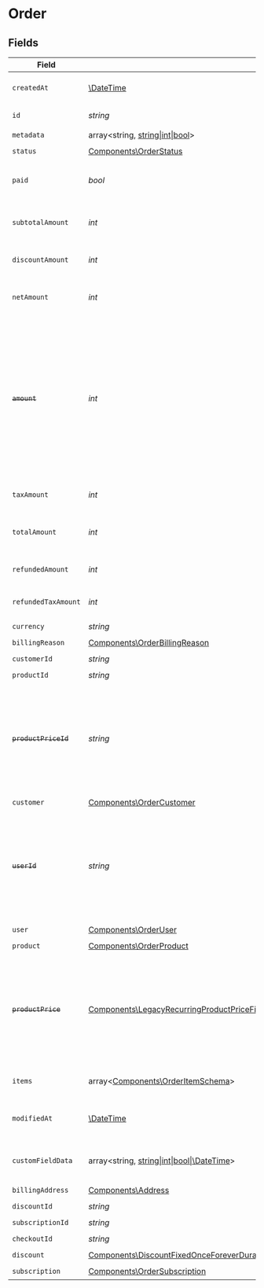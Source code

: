 # Order


## Fields

| Field                                                                                                                                                                                                                                                                                                         | Type                                                                                                                                                                                                                                                                                                          | Required                                                                                                                                                                                                                                                                                                      | Description                                                                                                                                                                                                                                                                                                   | Example                                                                                                                                                                                                                                                                                                       |
| ------------------------------------------------------------------------------------------------------------------------------------------------------------------------------------------------------------------------------------------------------------------------------------------------------------- | ------------------------------------------------------------------------------------------------------------------------------------------------------------------------------------------------------------------------------------------------------------------------------------------------------------- | ------------------------------------------------------------------------------------------------------------------------------------------------------------------------------------------------------------------------------------------------------------------------------------------------------------- | ------------------------------------------------------------------------------------------------------------------------------------------------------------------------------------------------------------------------------------------------------------------------------------------------------------- | ------------------------------------------------------------------------------------------------------------------------------------------------------------------------------------------------------------------------------------------------------------------------------------------------------------- |
| `createdAt`                                                                                                                                                                                                                                                                                                   | [\DateTime](https://www.php.net/manual/en/class.datetime.php)                                                                                                                                                                                                                                                 | :heavy_check_mark:                                                                                                                                                                                                                                                                                            | Creation timestamp of the object.                                                                                                                                                                                                                                                                             |                                                                                                                                                                                                                                                                                                               |
| `id`                                                                                                                                                                                                                                                                                                          | *string*                                                                                                                                                                                                                                                                                                      | :heavy_check_mark:                                                                                                                                                                                                                                                                                            | The ID of the object.                                                                                                                                                                                                                                                                                         |                                                                                                                                                                                                                                                                                                               |
| `metadata`                                                                                                                                                                                                                                                                                                    | array<string, [string\|int\|bool](../../Models/Components/OrderMetadata.md)>                                                                                                                                                                                                                                  | :heavy_check_mark:                                                                                                                                                                                                                                                                                            | N/A                                                                                                                                                                                                                                                                                                           |                                                                                                                                                                                                                                                                                                               |
| `status`                                                                                                                                                                                                                                                                                                      | [Components\OrderStatus](../../Models/Components/OrderStatus.md)                                                                                                                                                                                                                                              | :heavy_check_mark:                                                                                                                                                                                                                                                                                            | N/A                                                                                                                                                                                                                                                                                                           |                                                                                                                                                                                                                                                                                                               |
| `paid`                                                                                                                                                                                                                                                                                                        | *bool*                                                                                                                                                                                                                                                                                                        | :heavy_check_mark:                                                                                                                                                                                                                                                                                            | Whether the order has been paid for.                                                                                                                                                                                                                                                                          | true                                                                                                                                                                                                                                                                                                          |
| `subtotalAmount`                                                                                                                                                                                                                                                                                              | *int*                                                                                                                                                                                                                                                                                                         | :heavy_check_mark:                                                                                                                                                                                                                                                                                            | Amount in cents, before discounts and taxes.                                                                                                                                                                                                                                                                  |                                                                                                                                                                                                                                                                                                               |
| `discountAmount`                                                                                                                                                                                                                                                                                              | *int*                                                                                                                                                                                                                                                                                                         | :heavy_check_mark:                                                                                                                                                                                                                                                                                            | Discount amount in cents.                                                                                                                                                                                                                                                                                     |                                                                                                                                                                                                                                                                                                               |
| `netAmount`                                                                                                                                                                                                                                                                                                   | *int*                                                                                                                                                                                                                                                                                                         | :heavy_check_mark:                                                                                                                                                                                                                                                                                            | Amount in cents, after discounts but before taxes.                                                                                                                                                                                                                                                            |                                                                                                                                                                                                                                                                                                               |
| ~~`amount`~~                                                                                                                                                                                                                                                                                                  | *int*                                                                                                                                                                                                                                                                                                         | :heavy_check_mark:                                                                                                                                                                                                                                                                                            | : warning: ** DEPRECATED **: This will be removed in a future release, please migrate away from it as soon as possible.<br/><br/>Amount in cents, after discounts but before taxes.                                                                                                                           |                                                                                                                                                                                                                                                                                                               |
| `taxAmount`                                                                                                                                                                                                                                                                                                   | *int*                                                                                                                                                                                                                                                                                                         | :heavy_check_mark:                                                                                                                                                                                                                                                                                            | Sales tax amount in cents.                                                                                                                                                                                                                                                                                    |                                                                                                                                                                                                                                                                                                               |
| `totalAmount`                                                                                                                                                                                                                                                                                                 | *int*                                                                                                                                                                                                                                                                                                         | :heavy_check_mark:                                                                                                                                                                                                                                                                                            | Amount in cents, after discounts and taxes.                                                                                                                                                                                                                                                                   |                                                                                                                                                                                                                                                                                                               |
| `refundedAmount`                                                                                                                                                                                                                                                                                              | *int*                                                                                                                                                                                                                                                                                                         | :heavy_check_mark:                                                                                                                                                                                                                                                                                            | Amount refunded in cents.                                                                                                                                                                                                                                                                                     |                                                                                                                                                                                                                                                                                                               |
| `refundedTaxAmount`                                                                                                                                                                                                                                                                                           | *int*                                                                                                                                                                                                                                                                                                         | :heavy_check_mark:                                                                                                                                                                                                                                                                                            | Sales tax refunded in cents.                                                                                                                                                                                                                                                                                  |                                                                                                                                                                                                                                                                                                               |
| `currency`                                                                                                                                                                                                                                                                                                    | *string*                                                                                                                                                                                                                                                                                                      | :heavy_check_mark:                                                                                                                                                                                                                                                                                            | N/A                                                                                                                                                                                                                                                                                                           |                                                                                                                                                                                                                                                                                                               |
| `billingReason`                                                                                                                                                                                                                                                                                               | [Components\OrderBillingReason](../../Models/Components/OrderBillingReason.md)                                                                                                                                                                                                                                | :heavy_check_mark:                                                                                                                                                                                                                                                                                            | N/A                                                                                                                                                                                                                                                                                                           |                                                                                                                                                                                                                                                                                                               |
| `customerId`                                                                                                                                                                                                                                                                                                  | *string*                                                                                                                                                                                                                                                                                                      | :heavy_check_mark:                                                                                                                                                                                                                                                                                            | N/A                                                                                                                                                                                                                                                                                                           |                                                                                                                                                                                                                                                                                                               |
| `productId`                                                                                                                                                                                                                                                                                                   | *string*                                                                                                                                                                                                                                                                                                      | :heavy_check_mark:                                                                                                                                                                                                                                                                                            | N/A                                                                                                                                                                                                                                                                                                           |                                                                                                                                                                                                                                                                                                               |
| ~~`productPriceId`~~                                                                                                                                                                                                                                                                                          | *string*                                                                                                                                                                                                                                                                                                      | :heavy_check_mark:                                                                                                                                                                                                                                                                                            | : warning: ** DEPRECATED **: This will be removed in a future release, please migrate away from it as soon as possible.                                                                                                                                                                                       |                                                                                                                                                                                                                                                                                                               |
| `customer`                                                                                                                                                                                                                                                                                                    | [Components\OrderCustomer](../../Models/Components/OrderCustomer.md)                                                                                                                                                                                                                                          | :heavy_check_mark:                                                                                                                                                                                                                                                                                            | N/A                                                                                                                                                                                                                                                                                                           |                                                                                                                                                                                                                                                                                                               |
| ~~`userId`~~                                                                                                                                                                                                                                                                                                  | *string*                                                                                                                                                                                                                                                                                                      | :heavy_check_mark:                                                                                                                                                                                                                                                                                            | : warning: ** DEPRECATED **: This will be removed in a future release, please migrate away from it as soon as possible.                                                                                                                                                                                       |                                                                                                                                                                                                                                                                                                               |
| `user`                                                                                                                                                                                                                                                                                                        | [Components\OrderUser](../../Models/Components/OrderUser.md)                                                                                                                                                                                                                                                  | :heavy_check_mark:                                                                                                                                                                                                                                                                                            | N/A                                                                                                                                                                                                                                                                                                           |                                                                                                                                                                                                                                                                                                               |
| `product`                                                                                                                                                                                                                                                                                                     | [Components\OrderProduct](../../Models/Components/OrderProduct.md)                                                                                                                                                                                                                                            | :heavy_check_mark:                                                                                                                                                                                                                                                                                            | N/A                                                                                                                                                                                                                                                                                                           |                                                                                                                                                                                                                                                                                                               |
| ~~`productPrice`~~                                                                                                                                                                                                                                                                                            | [Components\LegacyRecurringProductPriceFixed\|Components\LegacyRecurringProductPriceCustom\|Components\LegacyRecurringProductPriceFree\|Components\ProductPriceFixed\|Components\ProductPriceCustom\|Components\ProductPriceFree\|Components\ProductPriceMeteredUnit](../../Models/Components/OrderProductPrice.md) | :heavy_check_mark:                                                                                                                                                                                                                                                                                            | : warning: ** DEPRECATED **: This will be removed in a future release, please migrate away from it as soon as possible.                                                                                                                                                                                       |                                                                                                                                                                                                                                                                                                               |
| `items`                                                                                                                                                                                                                                                                                                       | array<[Components\OrderItemSchema](../../Models/Components/OrderItemSchema.md)>                                                                                                                                                                                                                               | :heavy_check_mark:                                                                                                                                                                                                                                                                                            | Line items composing the order.                                                                                                                                                                                                                                                                               |                                                                                                                                                                                                                                                                                                               |
| `modifiedAt`                                                                                                                                                                                                                                                                                                  | [\DateTime](https://www.php.net/manual/en/class.datetime.php)                                                                                                                                                                                                                                                 | :heavy_check_mark:                                                                                                                                                                                                                                                                                            | Last modification timestamp of the object.                                                                                                                                                                                                                                                                    |                                                                                                                                                                                                                                                                                                               |
| `customFieldData`                                                                                                                                                                                                                                                                                             | array<string, [string\|int\|bool\|\DateTime](../../Models/Components/OrderCustomFieldData.md)>                                                                                                                                                                                                                | :heavy_minus_sign:                                                                                                                                                                                                                                                                                            | Key-value object storing custom field values.                                                                                                                                                                                                                                                                 |                                                                                                                                                                                                                                                                                                               |
| `billingAddress`                                                                                                                                                                                                                                                                                              | [Components\Address](../../Models/Components/Address.md)                                                                                                                                                                                                                                                      | :heavy_check_mark:                                                                                                                                                                                                                                                                                            | N/A                                                                                                                                                                                                                                                                                                           |                                                                                                                                                                                                                                                                                                               |
| `discountId`                                                                                                                                                                                                                                                                                                  | *string*                                                                                                                                                                                                                                                                                                      | :heavy_check_mark:                                                                                                                                                                                                                                                                                            | N/A                                                                                                                                                                                                                                                                                                           |                                                                                                                                                                                                                                                                                                               |
| `subscriptionId`                                                                                                                                                                                                                                                                                              | *string*                                                                                                                                                                                                                                                                                                      | :heavy_check_mark:                                                                                                                                                                                                                                                                                            | N/A                                                                                                                                                                                                                                                                                                           |                                                                                                                                                                                                                                                                                                               |
| `checkoutId`                                                                                                                                                                                                                                                                                                  | *string*                                                                                                                                                                                                                                                                                                      | :heavy_check_mark:                                                                                                                                                                                                                                                                                            | N/A                                                                                                                                                                                                                                                                                                           |                                                                                                                                                                                                                                                                                                               |
| `discount`                                                                                                                                                                                                                                                                                                    | [Components\DiscountFixedOnceForeverDurationBase\|Components\DiscountFixedRepeatDurationBase\|Components\DiscountPercentageOnceForeverDurationBase\|Components\DiscountPercentageRepeatDurationBase](../../Models/Components/OrderDiscount.md)                                                                | :heavy_check_mark:                                                                                                                                                                                                                                                                                            | N/A                                                                                                                                                                                                                                                                                                           |                                                                                                                                                                                                                                                                                                               |
| `subscription`                                                                                                                                                                                                                                                                                                | [Components\OrderSubscription](../../Models/Components/OrderSubscription.md)                                                                                                                                                                                                                                  | :heavy_check_mark:                                                                                                                                                                                                                                                                                            | N/A                                                                                                                                                                                                                                                                                                           |                                                                                                                                                                                                                                                                                                               |